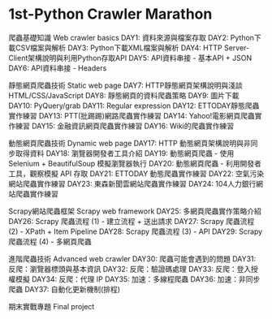 # 1st-Python Crawler Marathon

爬蟲基礎知識 Web crawler basics 
DAY1: 資料來源與檔案存取 
DAY2: Python下載CSV檔案與解析 
DAY3: Python下載XML檔案與解析 
DAY4: HTTP Server-Client架構說明與利用Python存取API 
DAY5: API資料串接 - 基本API + JSON 
DAY6: API資料串接 - Headers 

靜態網頁爬蟲技術 Static web page 
DAY7: HTTP靜態網頁架構說明與淺談HTML/CSS/JavaScript 
DAY8: 靜態網頁的資料爬蟲策略 
DAY9: 圖片下載 
DAY10: PyQuery/grab 
DAY11: Regular expression 
DAY12: ETTODAY靜態爬蟲實作練習 
DAY13: PTT(批踢踢)網路爬蟲實作練習 
DAY14: Yahoo!電影網頁爬蟲實作練習 
DAY15: 金融資訊網頁爬蟲實作練習 
DAY16: Wiki的爬蟲實作練習 

動態網頁爬蟲技術 Dynamic web page 
DAY17: HTTP 動態網頁架構說明與非同步取得資料 
DAY18: 瀏覽器開發者工具介紹 
DAY19: 動態網頁爬蟲 - 使用Selenium + BeautifulSoup 模擬瀏覽器執行 
DAY20: 動態網頁爬蟲 - 利用開發者工具，觀察模擬 API 存取 
DAY21: ETTODAY 動態爬蟲實作練習 
DAY22: 空氣污染網站爬蟲實作練習 
DAY23: 東森新聞雲網站爬蟲實作練習 
DAY24: 104人力銀行網站爬蟲實作練習 

Scrapy網站爬蟲框架 Scrapy web framework 
DAY25: 多網頁爬蟲實作策略介紹 
DAY26: Scrapy 爬蟲流程 (1) - 建立流程 + 送出請求 
DAY27: Scrapy 爬蟲流程 (2) - XPath + Item Pipeline 
DAY28: Scrapy 爬蟲流程 (3) - API 
DAY29: Scrapy 爬蟲流程 (4) - 多網頁爬蟲 

進階爬蟲技術 Advanced web crawler 
DAY30: 爬蟲可能會遇到的問題 
DAY31: 反爬：瀏覽器標頭與基本資訊 
DAY32: 反爬：驗證碼處理 
DAY33: 反爬：登入授權模擬 
DAY34: 反爬：代理 IP 
DAY35: 加速：多線程爬蟲 
DAY36: 加速：非同步爬蟲 
DAY37: 自動化更新機制(排程) 

期末實戰專題 Final project
